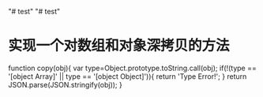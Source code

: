 "# test" 
"# test" 
# 实现一个对数组和对象深拷贝的方法
function copy(obj){
    var type=Object.prototype.toString.call(obj);
    if(!(type == '[object Array]' || type == '[object Object]')){
        return 'Type Error!';
    }
    return JSON.parse(JSON.stringify(obj));
}
